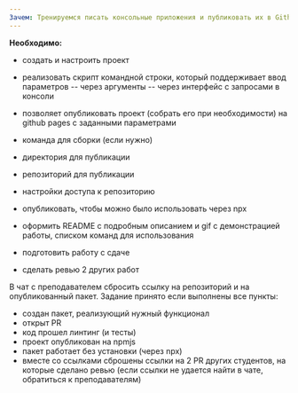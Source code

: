 ```yaml
---
Зачем: Тренируемся писать консольные приложения и публиковать их в Github (вы уже делали это с API, но инструменты командной строки немного отличаются). Учимся работать с файловой системой и запуском команд из nodejs.
---
```


**Необходимо:**

- создать и настроить проект

- реализовать скрипт командной строки, который поддерживает ввод параметров
  -- через аргументы
  -- через интерфейс с запросами в консоли

- позволяет опубликовать проект (собрать его при необходимости) на github pages с заданными параметрами
- команда для сборки (если нужно)
- директория для публикации
- репозиторий для публикации
- настройки доступа к репозиторию

- опубликовать, чтобы можно было использовать через npx
- оформить README с подробным описанием и gif с демонстрацией работы, списком команд для использования

- подготовить работу с сдаче
- сделать ревью 2 других работ

В чат с преподавателем сбросить ссылку на репозиторий и на опубликованный пакет. Задание принято если выполнены все пункты:

- создан пакет, реализующий нужный функционал
- открыт PR
- код прошел линтинг (и тесты)
- проект опубликован на npmjs
- пакет работает без установки (через npx)
- вместе со ссылками сброшены ссылки на 2 PR других студентов, на которые сделано ревью (если ссылки не удается найти в чате, обратиться к преподавателям)
